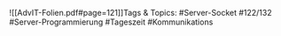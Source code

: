 
![[AdvIT-Folien.pdf#page=121]]Tags & Topics:
   #Server-Socket
   #122/132
   #Server-Programmierung
   #Tageszeit
   #Kommunikations